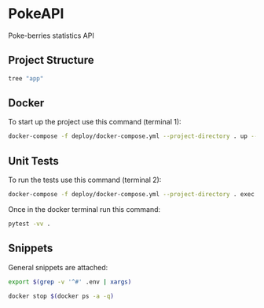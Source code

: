 # PokeAPI

Poke-berries statistics API

## Project Structure
```bash
tree "app"
```

## Docker
To start up the project use this command (terminal 1):
```bash
docker-compose -f deploy/docker-compose.yml --project-directory . up --build
```

## Unit Tests
To run the tests use this command (terminal 2):
```bash
docker-compose -f deploy/docker-compose.yml --project-directory . exec api bash
```
Once in the docker terminal run this command:
```bash
pytest -vv .
```

## Snippets
General snippets are attached:
```bash
export $(grep -v '^#' .env | xargs)
```

```bash
docker stop $(docker ps -a -q)
```
